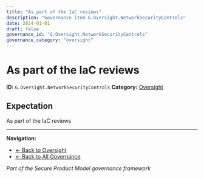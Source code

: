 ```yaml
---
title: "As part of the IaC reviews"
description: "Governance item G.Oversight.NetworkSecurityControls"
date: 2024-01-01
draft: false
governance_id: "G.Oversight.NetworkSecurityControls"
governance_category: "oversight"
---
```


# As part of the IaC reviews

**ID:** `G.Oversight.NetworkSecurityControls`
**Category:** [Oversight](../)

## Expectation

As part of the IaC reviews


---

**Navigation:**
- [← Back to Oversight](../)
- [← Back to All Governance](/governance/)

*Part of the Secure Product Model governance framework*
